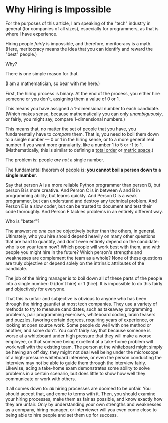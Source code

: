 [DATE]: # (2021-12-10)

# Why Hiring is Impossible

For the purposes of this article, I am speaking of the "tech" industry in general (for companies of all sizes), especially for programmers, as that is where I have experience.

Hiring people *fairly* is impossible, and therefore, meritocracy is a myth.
(Here, meritocracy means the idea that you can identify and reward the "best" people.)

Why?

There is one simple reason for that.

(I am a mathematician, so bear with me here.)

First, the hiring process is binary.
At the end of the process, you either hire someone or you don't,
assigning them a value of 0 or 1.

This means you have assigned a 1-dimensional number to each candidate.
(Which makes sense, because mathematically you can only *unambiguously*, or fairly, you might say, compare 1-dimensional numbers.)

This means that, no matter the set of people that you have, you fundamentally have to *compare* them.
That is, you need to boil them down to a single number — 0 or 1 in the hiring sense, or to a more general real number if you want more granularity, like a number 1 to 5 or -1 to 1.
(Mathematically, this is similar to defining a [total order](https://en.wikipedia.org/wiki/Total_order) or
[metric space](https://en.wikipedia.org/wiki/Metric_space).)

The problem is: people *are not* a single number.

The fundamental theorem of people is: **you cannot boil a person down to a single number**.

Say that person A is a more reliable Python programmer than person B, but person B is more creative.
And Person C is in between A and B in programming ability, but learns quickly.
And Person D is a weak programmer, but can understand and destroy any technical problem.
And Person E is a slow coder, but can be trusted to document and test their code thoroughly.
And Person F tackles problems in an entirely different way.

Who is "better"?

The answer: *no one* can be objectively better than the others, in general.
Ultimately, who you hire should depend heavily on many other questions that are hard to quantify, and don't even entirely depend on the candidate: who is on your team now? Which people will work best with them, and with people you might hire in the future? Which person's strengths and weaknesses are complement the team as a whole?
None of these questions are truly objective or depend solely on the intrinsic attributes of the candidate.

The job of the hiring manager is to boil down all of these parts of the people into a single number: 0 (don't hire) or 1 (hire).
It is impossible to do this fairly and objectively for everyone.

That this is unfair and subjective is obvious to anyone who has been through the hiring gauntlet at most tech companies.
They use a variety of methods to try to measure candidates, such as takeaway programming problems, pair programming exercises, whiteboard coding, brain teasers and puzzles, favoring certain degrees, requiring years of experience, or looking at open source work.
Some people do well with one method or another, and some don't.
You can't fairly say that because someone is worse at a whiteboard under high pressure that they will make a worse employee, or that someone being excellent at a take-home problem will work well with the existing team.
The person at the whiteboard might simply be having an off day, they might not deal well being under the microscope of a high-pressure whiteboard interview, or even the person conducting the interview may not be able to guide them through the interview fairly.
Likewise, acing a take-home exam demonstrates some ability to solve problems in a certain scenario, but does little to show how well they communicate or work with others.

It all comes down to: *all* hiring processes are doomed to be unfair.
You should accept that, and come to terms with it.
Then, you should examine your hiring processes, make them as fair as possible,
and know exactly how they are unfair.
Only by understanding your own strengths and weaknesses as a company, hiring manager, or interviewer will you even come close to being able to hire people and set them up for success.
